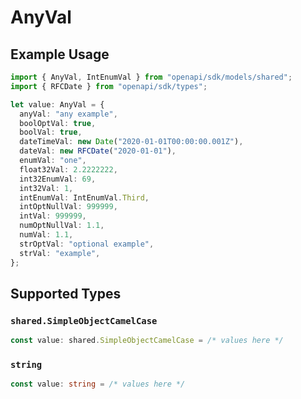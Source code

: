 # AnyVal

## Example Usage

```typescript
import { AnyVal, IntEnumVal } from "openapi/sdk/models/shared";
import { RFCDate } from "openapi/sdk/types";

let value: AnyVal = {
  anyVal: "any example",
  boolOptVal: true,
  boolVal: true,
  dateTimeVal: new Date("2020-01-01T00:00:00.001Z"),
  dateVal: new RFCDate("2020-01-01"),
  enumVal: "one",
  float32Val: 2.2222222,
  int32EnumVal: 69,
  int32Val: 1,
  intEnumVal: IntEnumVal.Third,
  intOptNullVal: 999999,
  intVal: 999999,
  numOptNullVal: 1.1,
  numVal: 1.1,
  strOptVal: "optional example",
  strVal: "example",
};
```

## Supported Types

### `shared.SimpleObjectCamelCase`

```typescript
const value: shared.SimpleObjectCamelCase = /* values here */
```

### `string`

```typescript
const value: string = /* values here */
```

